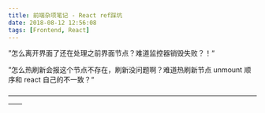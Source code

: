 ```yaml
---
title: 前端杂项笔记 - React ref踩坑
date: 2018-08-12 12:56:08
tags: [Frontend, React]
---
```


”怎么离开界面了还在处理之前界面节点？难道监控器销毁失败？！“

”怎么热刷新会报这个节点不存在，刷新没问题啊？难道热刷新节点 unmount 顺序和 react 自己的不一致？“

——————————————————————————————————————
